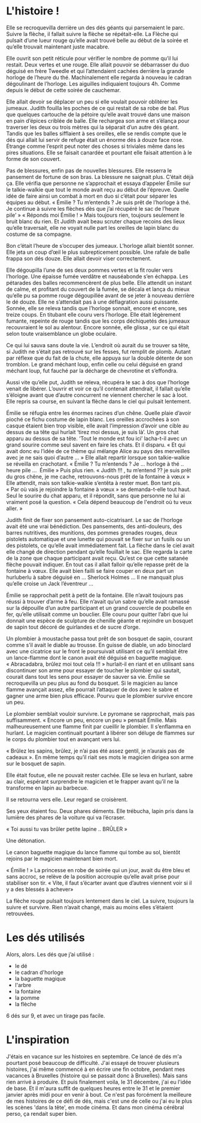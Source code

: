 # L'histoire !

Elle se recroquevilla derrière un des dés géants qui parsemaient le parc. Suivre la flèche, il fallait suivre la flèche se répétait-elle. La Flèche qui pulsait d’une lueur rouge qu’elle avait trouvé belle au début de la soirée et qu’elle trouvait maintenant juste macabre.

Elle ouvrit son petit réticule pour vérifier le nombre de pomme qu’il lui restait. Deux vertes et une rouge. Elle allait pouvoir se débarrasser du duo déguisé en frère Tweedle et qui l’attendaient cachées derrière la grande horloge de l’heure du thé. Machinalement elle regarda à nouveau le cadran dégoulinant de l’horloge. Les aiguilles indiquaient toujours 4h.
Comme depuis le début de cette soirée de cauchemar.

Elle allait devoir se déplacer un peu si elle voulait pouvoir oblitérer les jumeaux. Judith fouilla les poches de ce qui restait de sa robe de bal. Plus que quelques cartouche de la pétoire qu’elle avait trouvé dans une maison en pain d’épices criblée de balle. Elle rechargea son arme et s’élança pour traverser les deux ou trois mètres qui la séparait d’un autre dés géant. Tandis que les balles sifflaient à ses oreilles, elle se rendis compte que le dés qui allait lui servir de refuge était un énorme dés à douze face rose. Étrange comme l’esprit peut noter des choses si triviales même dans les pires situations. Elle se faisait canardée et pourtant elle faisait attention à le forme de son couvert.

Pas de blessures, enfin pas de nouvelles blessures. Elle resserra le pansement de fortune de son bras. La blessure ne saignait plus. C’était déjà ça. Elle vérifia que personne ne s’approchait et essaya d’appeler Émilie sur le talkie-walkie que tout le monde avait reçu au début de l’épreuve. Quelle idée de faire ainsi un combat à mort en duo si c’était pour séparer les équipes au début.
« Émilie ? Tu m’entends ? Je suis prêt de l’horloge à thé. Je continue à suivre les flèches dès que j’ai récupéré le sac de l’heure pile’ »
« Réponds moi Émilie ! »
Mais toujours rien, toujours seulement le bruit blanc du rien. Et Judith avait beau scruter chaque recoins des lieux qu’elle traversait, elle ne voyait nulle part les oreilles de lapin blanc du costume de sa compagne.

Bon c’était l’heure de s’occuper des jumeaux. L’horloge allait bientôt sonner. Elle jeta un coup d’œil le plus subrepticement possible. Une rafale de balle frappa son dés douze. Elle allait devoir viser correctement.

Elle dégoupilla l’une de ses deux pommes vertes et la fit rouler vers l’horloge. Une épaisse fumée verdâtre et nauséabonde s’en échappa. Les pétarades des balles recommencèrent de plus belle. Elle attendit un instant de calme, et profitant du couvert de la fumée, se décala et lança du mieux qu’elle pu sa pomme rouge dégoupillée avant de se jeter à nouveau derrière le dé douze. Elle ne s’attendait pas à une déflagration aussi puissante. Sonnée, elle se releva tandis que l’horloge sonnait, encore et encore, ses treize coups. En titubant elle couru vers l’horloge. Elle était légèrement fumante, repeinte de rouge tandis que les corps déchiquetés des jumeaux recouvraient le sol au alentour. Encore sonnée, elle glissa , sur ce qui était selon toute vraisemblance un globe oculaire.

Ce qui lui sauva sans doute la vie. L’endroit où aurait du se trouver sa tête, si Judith ne s’était pas retrouvé sur les fesses, fut remplit de plomb. Autant par réflexe que du fait de la chute, elle appuya sur la double détente de son tromblon. Le grand méchant loup, enfin celle ou celui déguisé en grand méchant loup, fut fauché par la décharge de chevrotine et s’effondra.

Aussi vite qu’elle put, Judith se releva, récupéra le sac à dos que l’horloge venait de libérer. L’ouvrir et voir ce qu’il contenait attendrait, il fallait qu’elle s’éloigne avant que d’autre concurrent ne viennent chercher le sac à loot. Elle repris sa course, en suivant la flèche dans le ciel qui pulsait lentement.

Émilie se réfugia entre les énormes racines d’un chêne. Quelle plaie d’avoir pioché ce fichu costume de lapin blanc. Les oreilles accrochées à son casque étaient bien trop visible, elle avait l’impression d’avoir une cible au dessus de sa tête qui hurlait ‘tirez moi dessus, je suis là’. Un gros chat apparu au dessus de sa tête. ‘Tout le monde est fou ici’ lacha-t-il avec un grand sourire comme seul savent en faire les chats. Et il disparu.
« Et qui avait donc eu l’idée de ce thème qui mélange Alice au pays des merveilles avec je ne sais quoi d’autre … » Elle allait repartir lorsque son talkie-walkie se réveilla en crachotant.
« Émilie ? Tu m’entends ? Je … horloge à thé .. heure pile …  Émilie »
Puis plus rien.
« Judith !!! , tu m’entend ?? je suis prêt du gros chêne, je me cache, retrouvons-nous prêt de la fontaine à vœux »
Elle attendit, mais son talkie-walkie s’entêta à rester muet. Bon tant pis.
« Par où vais je rejoindre la fontaine à vœux » se demanda-t-elle tout haut.
Seul le sourire du chat apparu, et il répondit, sans que personne ne lui ai vraiment posé la question.
« Cela dépend beaucoup de l'endroit où tu veux aller. »

Judith finit de fixer son pansement auto-cicatrisant. Le sac de l’horloge avait été une vrai bénédiction. Des pansements, des anti-douleurs, des barres nutritives, des munitions, des pommes grenades rouges, deux pistolets automatique et une lunette qui pouvait se fixer sur un fusils ou un des pistolets, ce qu’elle avait immédiatement fait. La flèche dans le ciel avait elle changé de direction pendant qu’elle fouillait le sac. Elle regarda la carte de la zone que chaque participant avait reçu. Qu’est ce que cette satanée flèche pouvait indiquer. En tout cas il allait falloir qu’elle repasse prêt de la fontaine à vœux. Elle avait bien failli se faire couper en deux part un hurluberlu à sabre déguisé en … Sherlock Holmes … Il ne manquait plus qu’elle croise un Jack l’éventreur …

Émilie se rapprochait petit à petit de la fontaine. Elle n’avait toujours pas réussi à trouver d’arme à feu. Elle n’avait qu’un sabre qu’elle avait ramassé sur la dépouille d’un autre participant et un grand couvercle de poubelle en fer, qu’elle utilisait comme un bouclier.  Elle couru pour quitter l’abri que lui donnait une espèce de sculpture de chenille géante et rejoindre un bosquet de sapin tout décoré de guirlandes et de sucre d’orge.

Un plombier à moustache passa tout prêt de son bosquet de sapin, courant comme s’il avait le diable au trousse. En guisse de diable, un ado binoclard avec une cicatrice sur le front le poursuivait utilisant ce qu’il semblait être un lance-flamme dont le canon avait été déguisé en baguette magique.
« Abracadabra, brûlez moi tout cela !!! » hurlait-il en riant et en utilisant sans discontinuer son arme pour essayer de toucher le plombier qui sautait, courait dans tout les sens pour essayer de sauver sa vie. Émilie se recroquevilla un peu plus au fond du bosquet. Si le magicien au lance flamme avançait assez, elle pourrait l’attaquer de dos avec le sabre et gagner une arme bien plus efficace. Pourvu que le plombier survive encore un peu.

Le plombier semblait vouloir survivre. Le pyromane se rapprochait, mais pas suffisamment.
« Encore un peu, encore un peu » pensait Émilie. Mais malheureusement une flamme finit par cueillir le plombier. Il s’enflamma en hurlant. Le magicien continuait pourtant à libérer son déluge de flammes sur le corps du plombier tout en avançant vers lui.

« Brûlez les sapins, brûlez, je n’ai pas été assez gentil, je n’aurais pas de cadeaux ». En même temps qu’il riait ses mots le magicien dirigea son arme sur le bosquet de sapin.

Elle était foutue, elle ne pouvait rester cachée. Elle se leva en hurlant, sabre au clair, espérant surprendre le magicien et le frapper avant qu’il ne la transforme en lapin au barbecue.

Il se retourna vers elle. Leur regard se croisèrent.

Ses  yeux étaient fou. Deux phares déments. Elle trébucha, lapin pris dans la lumière des phares de la voiture qui va l’écraser.

« Toi aussi tu vas brûler petite lapine .. BRÛLER »

Une détonation.

Le canon baguette magique du lance flamme qui tombe au sol, bientôt rejoins par le magicien maintenant bien mort.

« Émilie ! »
La princesse en robe de soirée qui un jour, avait du être bleu et sans accroc, se relève de la position accroupie qu’elle avait prise pour stabiliser son tir.
« Vite, il faut s’écarter avant que d’autres viennent voir si il y a des blessés à achever»

La flèche rouge pulsait toujours lentement dans le ciel. La suivre, toujours la suivre et survivre. Rien n’avait changé, mais au moins elles s’étaient retrouvées.

# Les dés utilisés

Alors, alors. Les dés que j’ai utilisé :
- le dé
- le cadran d'horloge
- la baguette magique
- l'arbre
- la fontaine
- la pomme
- la flèche

6 dés sur 9, et avec un tirage pas facile.

# L'inspiration

J'étais en vacance sur les histoires en septembre. Ce lancé de dés m'a pourtant posé beaucoup de difficulté. J'ai essayé de trouver plusieurs histoires, j'ai même commencé à en écrire une fin octobre, pendant mes vacances à Bruxelles (histoire qui se passait donc à Bruxelles). Mais sans rien arrivé à produire. Et puis finalement voila, le 31 décembre, j'ai eu l'idée de base. Et il m'aura suffit de quelques heures entre le 31 et le premier janvier après midi pour en venir à bout. Ce n'est pas forcément la meilleure de mes histoires de ce défi de dés, mais c'est une de celle ou j'ai eu le plus les scènes 'dans la tête', en mode cinéma. Et dans mon cinéma cérébral perso, ça rendait super bien. 
